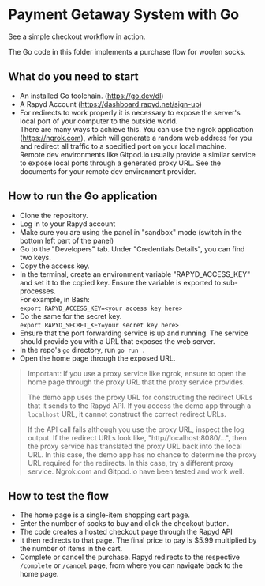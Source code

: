 # Payment Getaway System with Go

See a simple checkout workflow in action.

The Go code in this folder implements a purchase flow for woolen socks.

## What do you need to start

- An installed Go toolchain. (https://go.dev/dl)
- A Rapyd Account (https://dashboard.rapyd.net/sign-up)
- For redirects to work properly it is necessary to expose the server's local port of your computer to the outside world. \
  There are many ways to achieve this. You can use the ngrok application (https://ngrok.com), which will generate a random web address for you and redirect all traffic to a specified port on your local machine. \
  Remote dev environments like Gitpod.io usually provide a similar service to expose local ports through a generated proxy URL. See the documents for your remote dev environment provider.

## How to run the Go application

- Clone the repository.
- Log in to your Rapyd account
- Make sure you are using the panel in "sandbox" mode (switch in the bottom left part of the panel)
- Go to the "Developers" tab. Under "Credentials Details", you can find two keys.
- Copy the access key.
- In the terminal, create an environment variable "RAPYD_ACCESS_KEY" and set it to the copied key. Ensure the variable is exported to sub-processes.\
   For example, in Bash:\
   `export RAPYD_ACCESS_KEY=<your access key here>`
- Do the same for the secret key.\
   `export RAPYD_SECRET_KEY=your secret key here>`
- Ensure that the port forwarding service is up and running. The service should provide you with a URL that exposes the web server.
- In the repo's `go` directory, run `go run .`
- Open the home page through the exposed URL.

> Important: If you use a proxy service like ngrok, ensure to open the home page through the proxy URL that the proxy service provides.
>
> The demo app uses the proxy URL for constructing the redirect URLs that it sends to the Rapyd API. If you access the demo app through a `localhost` URL, it cannot construct the correct redirect URLs.
>
> If the API call fails although you use the proxy URL, inspect the log output. If the redirect URLs look like, "http//localhost:8080/...", then the proxy service has translated the proxy URL back into the local URL. In this case, the demo app has no chance to determine the proxy URL required for the redirects. In this case, try a different proxy service. Ngrok.com and Gitpod.io have been tested and work well.

## How to test the flow

- The home page is a single-item shopping cart page.
- Enter the number of socks to buy and click the checkout button.
- The code creates a hosted checkout page through the Rapyd API
- It then redirects to that page. The final price to pay is $5.99 multiplied by the number of items in the cart.
- Complete or cancel the purchase. Rapyd redirects to the respective `/complete` or `/cancel` page, from where you can navigate back to the home page.
